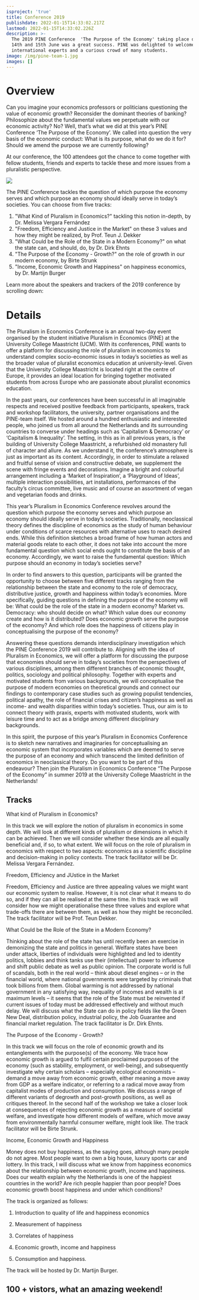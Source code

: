 ```yaml
---
isproject: 'true'
title: Conference 2019
publishdate: 2022-01-15T14:33:02.217Z
lastmod: 2022-01-15T14:33:02.226Z
description: >-
  The 2019 PINE Conference  'The Purpose of the Economy' taking place on the
  14th and 15th June was a great success. PINE was delighted to welcome
  international experts and a curious crowd of many students. 
image: /img/pine-team-1.jpg
images: []
---
```

# Overview

Can you imagine your economics professors or politicians questioning the value of economic growth? Reconsider the dominant theories of banking? Philosophize about the fundamental values we perpetuate with our economic activity? No? Well, that’s what we did at this year’s PINE Conference ‘The Purpose of the Economy’. We called into question the very basis of the economic conduct: What is its purpose, what do we do it for? Should we amend the purpose we are currently following?

At our conference, the 100 attendees got the chance to come together with fellow students, friends and experts to tackle these and more issues from a pluralistic perspective. 

![](/img/pine-conference-poster-s.jpg)

The PINE Conference tackles the question of which purpose the economy serves and which purpose an economy should ideally serve in today’s societies. You can choose from five tracks:

1. "What Kind of Pluralism in Economics?" tackling this notion in-depth, by Dr. Melissa Vergara Fernández
2. "Freedom, Efficiency and Justice in the Market" on these 3 values and how they might be realized, by Prof. Teun J. Dekker
3. "What Could be the Role of the State in a Modern Economy?" on what the state can, and should, do, by Dr. Dirk Ehnts
4. "The Purpose of the Economy - Growth?" on the role of growth in our modern economy, by Birte Strunk
5. "Income, Economic Growth and Happiness" on happiness economics, by Dr. Martijn Burger

Learn more about the speakers and trackers of the 2019 conference by scrolling down: 

# **Details**

The Pluralism in Economics Conference is an annual two-day event organised by the student initiative Pluralism in Economics (PINE) at the University College Maastricht (UCM). With its conferences, PINE wants to offer a platform for discussing the role of pluralism in economics to understand complex socio-economic issues in today’s societies as well as the broader value of pluralist economics education at university-level. Given that the University College Maastricht is located right at the centre of Europe, it provides an ideal location for bringing together motivated students from across Europe who are passionate about pluralist economics education.

In the past years, our conferences have been successful in all imaginable respects and received positive feedback from participants, speakers, track and workshop facilitators, the university, partner organisations and the PINE-team itself. We hosted around a hundred enthusiastic and interested people, who joined us from all around the Netherlands and its surrounding countries to converse under headings such as ‘Capitalism & Democracy’ or ‘Capitalism & Inequality’. The setting, in this as in all previous years, is the building of University College Maastricht, a refurbished old monastery full of character and allure. As we understand it, the conference’s atmosphere is just as important as its content. Accordingly, in order to stimulate a relaxed and fruitful sense of vision and constructive debate, we supplement the scene with fringe events and decorations. Imagine a bright and colourful arrangement including a ‘Market of Inspiration’, a ‘Playground of Ideas’, multiple interaction possibilities, art installations, performances of the faculty’s circus committee, live music and of course an assortment of vegan and vegetarian foods and drinks.

This year’s Pluralism in Economics Conference revolves around the question which purpose the economy serves and which purpose an economy should ideally serve in today’s societies. Traditionally, neoclassical theory defines the discipline of economics as the study of human behaviour under conditions of scarce resources with alternative uses to reach desired ends. While this definition sketches a broad frame of how human actors and material goods relate to each other, it does not take into account the more fundamental question which social ends ought to constitute the basis of an economy. Accordingly, we want to raise the fundamental question: Which purpose should an economy in today’s societies serve?

In order to find answers to this question, participants will be granted the opportunity to choose between five different tracks ranging from the relationship between the state and economy to the role of democracy, distributive justice, growth and happiness within today’s economies. More specifically, guiding questions in defining the purpose of the economy will be: What could be the role of the state in a modern economy? Market vs. Democracy: who should decide on what? Which value does our economy create and how is it distributed? Does economic growth serve the purpose of the economy? And which role does the happiness of citizens play in conceptualising the purpose of the economy?

Answering these questions demands interdisciplinary investigation which the PINE Conference 2019 will contribute to. Aligning with the idea of Pluralism in Economics, we will offer a platform for discussing the purpose that economies should serve in today’s societies from the perspectives of various disciplines, among them different branches of economic thought, politics, sociology and political philosophy. Together with experts and motivated students from various backgrounds, we will conceptualise the purpose of modern economies on theoretical grounds and connect our findings to contemporary case studies such as growing populist tendencies, political apathy, the role of financial crises and citizen’s happiness as well as income- and wealth disparities within today’s societies. Thus, our aim is to connect theory with praxis, experts with motivated students, work with leisure time and to act as a bridge among different disciplinary backgrounds.

In this spirit, the purpose of this year’s Pluralism in Economics Conference is to sketch new narratives and imaginaries for conceptualising an economic system that incorporates variables which are deemed to serve the purpose of an economy and which transcend the limited definition of economics in neoclassical theory. Do you want to be part of this endeavour? Then join the Pluralism in Economics Conference “The Purpose of the Economy” in summer 2019 at the University College Maastricht in the Netherlands!

## Tracks

What kind of Pluralism in Economics? 

In this track we will explore the notion of pluralism in economics in some depth. We will look at different kinds of pluralism or dimensions in which it can be achieved. Then we will consider whether these kinds are all equally beneficial and, if so, to what extent. We will focus on the role of pluralism in economics with respect to two aspects: economics as a scientific discipline and decision-making in policy contexts. The track facilitator will be Dr. Melissa Vergara Fernández.

Freedom, Efficiency and JUstice in the Market

Freedom, Efficiency and Justice are three appealing values we might want our economic system to realise. However, it is not clear what it means to do so, and if they can all be realised at the same time. In this track we will consider how we might operationalise these three values and explore what trade-offs there are between them, as well as how they might be reconciled. The track facilitator will be Prof. Teun Dekker.

What Could be the Role of the State in a Modern Economy?

Thinking about the role of the state has until recently been an exercise in demonizing the state and politics in general. Welfare states have been under attack, liberties of individuals were highlighted and led to identity politics, lobbies and think tanks use their (intellectual) power to influence and shift public debate as well as public opinion. The corporate world is full of scandals, both in the real world – think about diesel engines – or in the financial world, where national governments were targeted by criminals that took billions from them. Global warming is not addressed by national government in any satisfying way, inequality of incomes and wealth is at maximum levels – it seems that the role of the State must be reinvented if current issues of today must be addressed effectively and without much delay. We will discuss what the State can do in policy fields like the Green New Deal, distribution policy, industrial policy, the Job Guarantee and financial market regulation. The track facilitator is Dr. Dirk Ehnts.

The Purpose of the Economy - Growth?

In this track we will focus on the role of economic growth and its entanglements with the purpose(s) of the economy. We trace how economic growth is argued to fulfil certain proclaimed purposes of the economy (such as stability, employment, or well-being), and subsequently investigate why certain scholars – especially ecological economists – demand a move away from economic growth, either meaning a move away from GDP as a welfare indicator, or referring to a radical move away from capitalist modes of production and consumption. We discuss a range of different variants of degrowth and post-growth positions, as well as critiques thereof. In the second half of the workshop we take a closer look at consequences of rejecting economic growth as a measure of societal welfare, and investigate how different models of welfare, which move away from environmentally harmful consumer welfare, might look like. The track facilitator will be Birte Strunk.

Income, Economic Growth and Happiness

Money does not buy happiness, as the saying goes, although many people do not agree. Most people want to own a big house, luxury sports car and lottery. In this track, I will discuss what we know from happiness economics about the relationship between economic growth, income and happiness. Does our wealth explain why the Netherlands is one of the happiest countries in the world? Are rich people happier than poor people? Does economic growth boost happiness and under which conditions? 

The track is organized as follows:

1.	Introduction to quality of life and happiness economics

2.	Measurement of happiness

3.	Correlates of happiness

4.	Economic growth, income and happiness

5.	Consumption and happiness.

The track will be hosted by Dr. Martijn Burger.



## 100 + vistors, what an amazing weekend!



#
